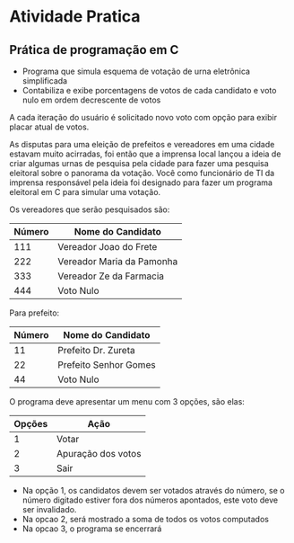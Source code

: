 # Atividade Pratica

## Prática de programação em C

- Programa que simula esquema de votação de urna eletrônica simplificada
- Contabiliza e exibe porcentagens de votos de cada candidato e voto nulo em ordem decrescente de votos

A cada iteração do usuário é solicitado novo voto com opção para exibir placar atual de votos.

As disputas para uma eleição de prefeitos e vereadores em uma cidade estavam muito acirradas, foi então que a imprensa local lançou a ideia de criar algumas urnas de pesquisa pela cidade para fazer uma pesquisa eleitoral sobre o panorama da votação. Você como funcionário de TI da imprensa responsável pela ideia foi designado para fazer um programa eleitoral em C para simular uma votação.

Os vereadores que serão pesquisados são:

| Número  |  Nome do Candidato |
| --- | --- |
| 111 | Vereador Joao do Frete|
| 222 | Vereador Maria da Pamonha|
| 333 | Vereador Ze da Farmacia|
| 444 | Voto Nulo|

Para prefeito:

| Número  |  Nome do Candidato |
| --- | --- |
|11|Prefeito Dr. Zureta|
|22|Prefeito Senhor Gomes|
|44|Voto Nulo|
     

O programa deve apresentar um menu com 3 opções, são elas:

| Opções|Ação|
| --- | --- |
|    1 |	Votar|
|    2 |	Apuração dos votos|
|    3 | Sair|

- Na opção 1, os candidatos devem ser votados através do número, se o número digitado estiver fora dos números apontados, este voto deve ser invalidado.
- Na opcao 2, será mostrado a soma de todos os votos computados
- Na opcao 3, o programa se encerrará